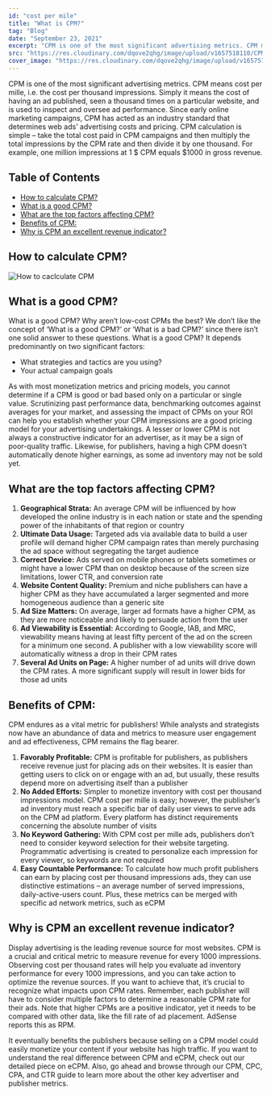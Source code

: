 ```yaml
---
id: "cost per mile"
title: "What is CPM?"
tag: "Blog"
date: "September 23, 2021"
excerpt: "CPM is one of the most significant advertising metrics. CPM means cost per mille, i.e. the cost per thousand impressions. Simply it means the cost..."
src: "https://res.cloudinary.com/dqove2qhg/image/upload/v1657518110/CPM%20Calculators/Frame_3_5_kpkdd0.svg"
cover_image: "https://res.cloudinary.com/dqove2qhg/image/upload/v1657518110/CPM%20Calculators/Frame_3_5_kpkdd0.svg"
---
```


CPM is one of the most significant advertising metrics. CPM means cost per mille, i.e. the cost per thousand impressions. Simply it means the cost of having an ad published, seen a thousand times on a particular website, and is used to inspect and oversee ad performance. Since early online marketing campaigns, CPM has acted as an industry standard that determines web ads’ advertising costs and pricing. CPM calculation is simple – take the total cost paid in CPM campaigns and then multiply the total impressions by the CPM rate and then divide it by one thousand. For example, one million impressions at 1 $ CPM equals $1000 in gross revenue.

## Table of Contents

- [How to calculate CPM?](#how-to-calculate-cpm)
- [What is a good CPM?](#what-is-a-good-cpm)
- [What are the top factors affecting CPM?](#what-are-the-top-factors-affecting-cpm)
- [Benefits of CPM:](#benefits-of-cpm)
- [Why is CPM an excellent revenue indicator?](#why-is-cpm-an-excellent-revenue-indicator)

## How to calculate CPM?

![How to caclculate CPM ](https://res.cloudinary.com/dqove2qhg/image/upload/v1657088398/CPM%20Calculators/cpm-formula_mjlbfp.jpg)

## What is a good CPM?

What is a good CPM? Why aren’t low-cost CPMs the best? We don’t like the concept of ‘What is a good CPM?’ or ‘What is a bad CPM?’ since there isn’t one solid answer to these questions. What is a good CPM? It depends predominantly on two significant factors:

- What strategies and tactics are you using?
- Your actual campaign goals

As with most monetization metrics and pricing models, you cannot determine if a CPM is good or bad based only on a particular or single value. Scrutinizing past performance data, benchmarking outcomes against averages for your market, and assessing the impact of CPMs on your ROI can help you establish whether your CPM impressions are a good pricing model for your advertising undertakings. A lesser or lower CPM is not always a constructive indicator for an advertiser, as it may be a sign of poor-quality traffic. Likewise, for publishers, having a high CPM doesn’t automatically denote higher earnings, as some ad inventory may not be sold yet.

## What are the top factors affecting CPM?

1.  **Geographical Strata:** An average CPM will be influenced by how developed the online industry is in each nation or state and the spending power of the inhabitants of that region or country
2.  **Ultimate Data Usage:** Targeted ads via available data to build a user profile will demand higher CPM campaign rates than merely purchasing the ad space without segregating the target audience
3.  **Correct Device:** Ads served on mobile phones or tablets sometimes or might have a lower CPM than on desktop because of the screen size limitations, lower CTR, and conversion rate
4.  **Website Content Quality:** Premium and niche publishers can have a higher CPM as they have accumulated a larger segmented and more homogeneous audience than a generic site
5.  **Ad Size Matters:** On average, larger ad formats have a higher CPM, as they are more noticeable and likely to persuade action from the user
6.  **Ad Viewability is Essential:** According to Google, IAB, and MRC, viewability means having at least fifty percent of the ad on the screen for a minimum one second. A publisher with a low viewability score will automatically witness a drop in their CPM rates
7.  **Several Ad Units on Page:** A higher number of ad units will drive down the CPM rates. A more significant supply will result in lower bids for those ad units

## Benefits of CPM:

CPM endures as a vital metric for publishers! While analysts and strategists now have an abundance of data and metrics to measure user engagement and ad effectiveness, CPM remains the flag bearer.

1.  **Favorably Profitable:** CPM is profitable for publishers, as publishers receive revenue just for placing ads on their websites. It is easier than getting users to click on or engage with an ad, but usually, these results depend more on advertising itself than a publisher
2.  **No Added Efforts:** Simpler to monetize inventory with cost per thousand impressions model. CPM cost per mille is easy; however, the publisher’s ad inventory must reach a specific bar of daily user views to serve ads on the CPM ad platform. Every platform has distinct requirements concerning the absolute number of visits
3.  **No Keyword Gathering:** With CPM cost per mille ads, publishers don’t need to consider keyword selection for their website targeting. Programmatic advertising is created to personalize each impression for every viewer, so keywords are not required
4.  **Easy Countable Performance:** To calculate how much profit publishers can earn by placing cost per thousand impressions ads, they can use distinctive estimations – an average number of served impressions, daily-active-users count. Plus, these metrics can be merged with specific ad network metrics, such as eCPM

## Why is CPM an excellent revenue indicator?

Display advertising is the leading revenue source for most websites. CPM is a crucial and critical metric to measure revenue for every 1000 impressions. Observing cost per thousand rates will help you evaluate ad inventory performance for every 1000 impressions, and you can take action to optimize the revenue sources. If you want to achieve that, it’s crucial to recognize what impacts upon CPM rates. Remember, each publisher will have to consider multiple factors to determine a reasonable CPM rate for their ads. Note that higher CPMs are a positive indicator, yet it needs to be compared with other data, like the fill rate of ad placement. AdSense reports this as RPM.

It eventually benefits the publishers because selling on a CPM model could easily monetize your content if your website has high traffic. If you want to understand the real difference between CPM and eCPM, check out our detailed piece on eCPM. Also, go ahead and browse through our CPM, CPC, CPA, and CTR guide to learn more about the other key advertiser and publisher metrics.
